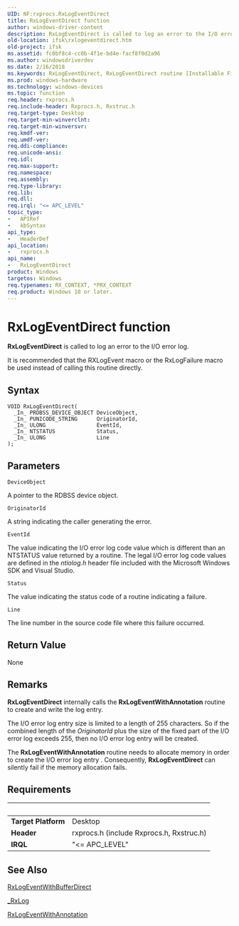 ```yaml
---
UID: NF:rxprocs.RxLogEventDirect
title: RxLogEventDirect function
author: windows-driver-content
description: RxLogEventDirect is called to log an error to the I/O error log. It is recommended that the RXLogEvent macro or the RxLogFailure macro be used instead of calling this routine directly.
old-location: ifsk\rxlogeventdirect.htm
old-project: ifsk
ms.assetid: fc0bf8c4-cc0b-4f1e-bd4e-facf8f0d2a96
ms.author: windowsdriverdev
ms.date: 2/16/2018
ms.keywords: RxLogEventDirect, RxLogEventDirect routine [Installable File System Drivers], ifsk.rxlogeventdirect, rxprocs/RxLogEventDirect, rxref_654ffecc-ea49-44b8-b454-9f66e9519ddd.xml
ms.prod: windows-hardware
ms.technology: windows-devices
ms.topic: function
req.header: rxprocs.h
req.include-header: Rxprocs.h, Rxstruc.h
req.target-type: Desktop
req.target-min-winverclnt: 
req.target-min-winversvr: 
req.kmdf-ver: 
req.umdf-ver: 
req.ddi-compliance: 
req.unicode-ansi: 
req.idl: 
req.max-support: 
req.namespace: 
req.assembly: 
req.type-library: 
req.lib: 
req.dll: 
req.irql: "<= APC_LEVEL"
topic_type:
-	APIRef
-	kbSyntax
api_type:
-	HeaderDef
api_location:
-	rxprocs.h
api_name:
-	RxLogEventDirect
product: Windows
targetos: Windows
req.typenames: RX_CONTEXT, *PRX_CONTEXT
req.product: Windows 10 or later.
---
```



# RxLogEventDirect function
<b>RxLogEventDirect</b> is called to log an error to the I/O error log. 

It is recommended that the RXLogEvent macro or the RxLogFailure macro be used instead of calling this routine directly.

## Syntax

````
VOID RxLogEventDirect(
  _In_ PRDBSS_DEVICE_OBJECT DeviceObject,
  _In_ PUNICODE_STRING      OriginatorId,
  _In_ ULONG                EventId,
  _In_ NTSTATUS             Status,
  _In_ ULONG                Line
);
````

## Parameters

`DeviceObject`

A pointer to the RDBSS device object.

`OriginatorId`

A string indicating the caller generating the error.

`EventId`

The value indicating the I/O error log code value which is different than an NTSTATUS value returned by a routine. The legal I/O error log code values are defined in the <i>ntiolog.h</i> header file included with the Microsoft Windows SDK and Visual Studio.

`Status`

The value indicating the status code of a routine indicating a failure.

`Line`

The line number in the source code file where this failure occurred.


## Return Value

None

## Remarks

<b>RxLogEventDirect</b> internally calls the <b>RxLogEventWithAnnotation</b> routine to create and write the log entry. 

The I/O error log entry size is limited to a length of 255 characters. So if the combined length of the <i>OriginatorId</i> plus the size of the fixed part of the I/O error log exceeds 255, then no I/O error log entry will be created.

The <b>RxLogEventWithAnnotation</b> routine needs to allocate memory in order to create the I/O error log entry . Consequently, <b>RxLogEventDirect</b> can silently fail if the memory allocation fails.

## Requirements
| &nbsp; | &nbsp; |
| ---- |:---- |
| **Target Platform** | Desktop |
| **Header** | rxprocs.h (include Rxprocs.h, Rxstruc.h) |
| **IRQL** | "<= APC_LEVEL" |

## See Also

<a href="..\rxprocs\nf-rxprocs-rxlogeventwithbufferdirect.md">RxLogEventWithBufferDirect</a>



<a href="..\rxlog\nf-rxlog-_rxlog.md">_RxLog</a>



<a href="..\rxprocs\nf-rxprocs-rxlogeventwithannotation.md">RxLogEventWithAnnotation</a>